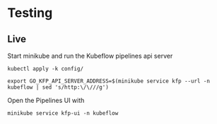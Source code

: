 # Testing

## Live

Start minikube and run the Kubeflow pipelines api server
```shell
kubectl apply -k config/
```
```shell
export GO_KFP_API_SERVER_ADDRESS=$(minikube service kfp --url -n kubeflow | sed 's/http:\/\///g')
```

Open the Pipelines UI with

```shell
minikube service kfp-ui -n kubeflow
```